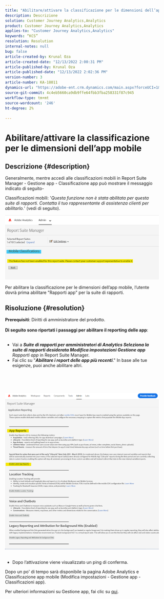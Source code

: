 ```yaml
---
title: "Abilitare/attivare la classificazione per le dimensioni dell’app mobile"
description: Descrizione
solution: Customer Journey Analytics,Analytics
product: Customer Journey Analytics,Analytics
applies-to: "Customer Journey Analytics,Analytics"
keywords: “KCS”
resolution: Resolution
internal-notes: null
bug: false
article-created-by: Krunal Oza
article-created-date: "12/13/2022 2:00:31 PM"
article-published-by: Krunal Oza
article-published-date: "12/13/2022 2:02:36 PM"
version-number: 3
article-number: KA-18011
dynamics-url: "https://adobe-ent.crm.dynamics.com/main.aspx?forceUCI=1&pagetype=entityrecord&etn=knowledgearticle&id=85557b7d-ee7a-ed11-81ac-6045bd006b3d"
source-git-commit: 4c4eb5660ca9db9ffe64fbb3fba258331f87c945
workflow-type: tm+mt
source-wordcount: '246'
ht-degree: 2%

---
```


# Abilitare/attivare la classificazione per le dimensioni dell’app mobile

## Descrizione {#description}


Generalmente, mentre accedi alle classificazioni mobili in Report Suite Manager - Gestione app - Classificazione app può mostrare il messaggio indicato di seguito-

Classificazioni mobili: &#39;*Questa funzione non è stata abilitata per questa suite di rapporti. Contatta il tuo rappresentante di assistenza clienti per abilitarlo.*&#39; (vedi di seguito).

![](assets/___8f557b7d-ee7a-ed11-81ac-6045bd006b3d___.png)

Per abilitare la classificazione per le dimensioni dell’app mobile, l’utente dovrà prima abilitare &quot;Rapporti app&quot; per la suite di rapporti.


## Risoluzione {#resolution}

<b>Prerequisiti</b>: Diritti di amministratore del prodotto.<br><br><b>Di seguito sono riportati i passaggi per abilitare il reporting delle app</b>: <br><br>
- Vai a <b>*Suite di rapporti per amministratori di Analytics Seleziona la suite di rapporti desiderata Modifica impostazioni Gestione app </b> Rapporti app* in Report Suite Manager.
- Fai clic su &quot;<b>*Abilitare i report delle app più recenti</b>*.&quot; In base alle tue esigenze, puoi anche abilitare altri.

<br><br> <br><br>![](assets/0ae3ca9c-b68f-ec11-b400-00224804a35d.png)
 
- Dopo l’attivazione viene visualizzato un ping di conferma.


Dopo un po&#39; di tempo sarà disponibile la pagina Adobe Analytics e Classificazione app mobile (Modifica impostazioni - Gestione app - Classificazioni app).

Per ulteriori informazioni su Gestione app, fai clic su [qui](https://nam04.safelinks.protection.outlook.com/?url=https%3A%2F%2Fexperienceleague.adobe.com%2Fdocs%2Fanalytics%2Fadmin%2Fadmin-tools%2Fmobile-management.html%3Flang%3Den&amp;amp;data=04%7C01%7Cnilotpalb%40adobe.com%7C3c1d5032d121424be46208d9f1d8905c%7Cfa7b1b5a7b34438794aed2c178decee1%7C0%7C0%7C637806734700482559%7CUnknown%7CTWFpbGZsb3d8eyJWIjoiMC4wLjAwMDAiLCJQIjoiV2luMzIiLCJBTiI6Ik1haWwiLCJXVCI6Mn0%3D%7C3000&amp;amp;sdata=uxWerDD%2FHHZVSk%2B6eY0p2czXyW3BtXq75lRarjebwak%3D&amp;amp;reserved=0 "Fai clic sul collegamento seguente: https://experienceleague.adobe.com/docs/analytics/admin/admin-tools/mobile-management.html?lang=en").
